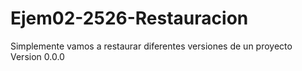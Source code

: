 # Ejem02-2526-Restauracion
Simplemente vamos a restaurar diferentes versiones de un proyecto
Version 0.0.0
